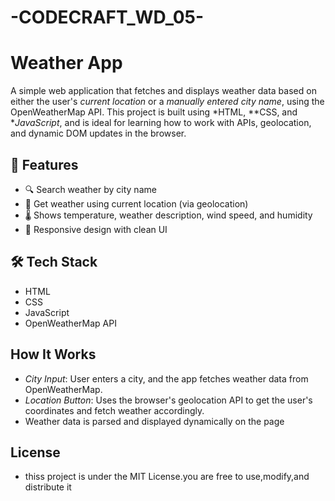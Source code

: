 # -CODECRAFT_WD_05-
# Weather App
A simple web application that fetches and displays weather data based on either the user's *current location* or a *manually entered city name*, using the OpenWeatherMap API.
This project is built using *HTML, **CSS, and **JavaScript*, and is ideal for learning how to work with APIs, geolocation, and dynamic DOM updates in the browser.
## 🚀 Features
- 🔍 Search weather by city name  
- 📍 Get weather using current location (via geolocation)  
- 🌡 Shows temperature, weather description, wind speed, and humidity  
- 📱 Responsive design with clean UI  
## 🛠 Tech Stack
- HTML 
- CSS  
- JavaScript 
- OpenWeatherMap API
## How It Works
- *City Input*: User enters a city, and the app fetches weather data from OpenWeatherMap.
- *Location Button*: Uses the browser's geolocation API to get the user's coordinates and fetch weather accordingly.
- Weather data is parsed and displayed dynamically on the page
## License
 - thiss project is under the MIT License.you are free to use,modify,and distribute it

